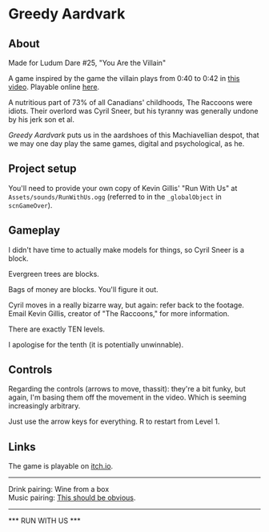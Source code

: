 # Greedy Aardvark

## About

Made for Ludum Dare #25, "You Are the Villain"

A game inspired by the game the villain plays from 0:40 to 0:42 in [this video](https://www.youtube.com/watch?v=IFauNH7-U4g). Playable online [here](https://nicknicknicknick.itch.io/greedy-aardvark).

A nutritious part of 73% of all Canadians' childhoods, The Raccoons were idiots. Their overlord was Cyril Sneer, but his tyranny was generally undone by his jerk son et al.

_Greedy Aardvark_ puts us in the aardshoes of this Machiavellian despot, that we may one day play the same games, digital and psychological, as he.

## Project setup

You'll need to provide your own copy of Kevin Gillis' "Run With Us" at `Assets/sounds/RunWithUs.ogg` (referred to in the `_globalObject` in `scnGameOver`).

## Gameplay

I didn't have time to actually make models for things, so Cyril Sneer is a block.

Evergreen trees are blocks.

Bags of money are blocks. You'll figure it out.

Cyril moves in a really bizarre way, but again: refer back to the footage. Email Kevin Gillis, creator of "The Raccoons," for more information.

There are exactly TEN levels.

I apologise for the tenth (it is potentially unwinnable).

## Controls

Regarding the controls (arrows to move, thassit): they're a bit funky, but again, I'm basing them off the movement in the video. Which is seeming increasingly arbitrary.

Just use the arrow keys for everything. R to restart from Level 1.

## Links

The game is playable on [itch.io](https://nicknicknicknick.itch.io/greedy-aardvark).

---

Drink pairing: Wine from a box  
Music pairing: [This should be obvious](https://www.youtube.com/watch?v=h6Zf_lnulDA).

---

*** RUN WITH US ***
